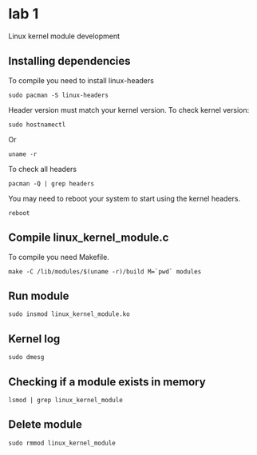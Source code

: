 # lab 1

Linux kernel module development

## Installing dependencies

To compile you need to install linux-headers

```
sudo pacman -S linux-headers
```

Header version must match your kernel version. To check kernel version:

```
sudo hostnamectl
```
Or

```
uname -r
```

To check all headers

```
pacman -Q | grep headers
```

You may need to reboot your system to start using the kernel headers.

```
reboot
```

## Compile linux_kernel_module.c

To compile you need Makefile.

```sud
make -C /lib/modules/$(uname -r)/build M=`pwd` modules
```

## Run module

```
sudo insmod linux_kernel_module.ko
```

## Kernel log

```
sudo dmesg
```

## Checking if a module exists in memory

```
lsmod | grep linux_kernel_module
```

## Delete module

```
sudo rmmod linux_kernel_module
```
